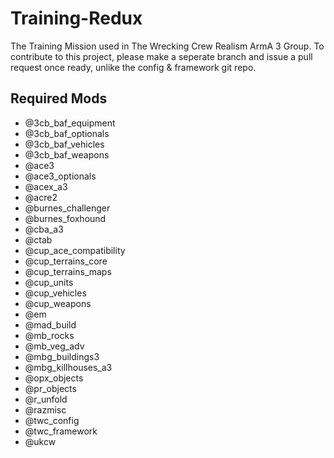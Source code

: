 # Training-Redux
The Training Mission used in The Wrecking Crew Realism ArmA 3 Group. To contribute to this project, please make a seperate branch and issue a pull request once ready, unlike the config & framework git repo.

## Required Mods
* @3cb_baf_equipment
* @3cb_baf_optionals
* @3cb_baf_vehicles
* @3cb_baf_weapons
* @ace3
* @ace3_optionals
* @acex_a3
* @acre2
* @burnes_challenger
* @burnes_foxhound
* @cba_a3
* @ctab
* @cup_ace_compatibility
* @cup_terrains_core
* @cup_terrains_maps
* @cup_units
* @cup_vehicles
* @cup_weapons
* @em
* @mad_build
* @mb_rocks
* @mb_veg_adv
* @mbg_buildings3
* @mbg_killhouses_a3
* @opx_objects
* @pr_objects
* @r_unfold
* @razmisc
* @twc_config
* @twc_framework
* @ukcw
